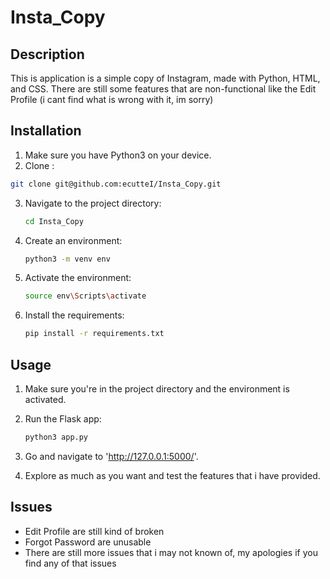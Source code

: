 # Insta_Copy

## Description
This is application is a simple copy of Instagram, made with Python, HTML, and CSS.
There are still some features that are non-functional like the Edit Profile (i cant find what is wrong with it, im sorry)

## Installation
1. Make sure you have Python3 on your device.
2. Clone :

  ```bash
  git clone git@github.com:ecutteI/Insta_Copy.git
  ```
3. Navigate to the project directory:

   ```bash
   cd Insta_Copy
   ```
4. Create an environment:

   ```bash
   python3 -m venv env
   ```
5. Activate the environment:

   ```bash
   source env\Scripts\activate
   ```

6. Install the requirements:

   ```bash
   pip install -r requirements.txt
   ```

## Usage
1. Make sure you're in the project directory and the environment is activated.
   
2. Run the Flask app:

   ```bash
   python3 app.py
   ```
3. Go and navigate to 'http://127.0.0.1:5000/'.

4. Explore as much as you want and test the features that i have provided.

## Issues
- Edit Profile are still kind of broken
- Forgot Password are unusable
- There are still more issues that i may not known of, my apologies if you find any of that issues
